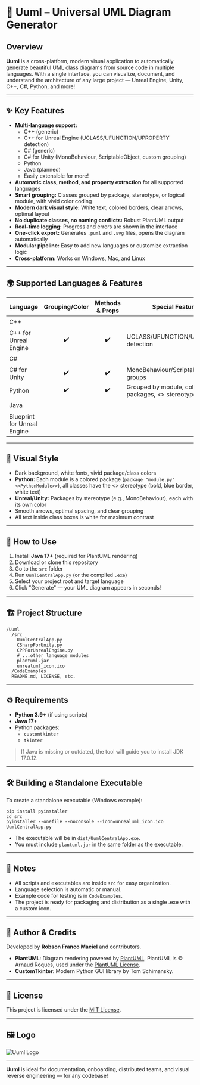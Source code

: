 # 🦩 Uuml – Universal UML Diagram Generator

## Overview

**Uuml** is a cross-platform, modern visual application to automatically generate beautiful UML class diagrams from source code in multiple languages. With a single interface, you can visualize, document, and understand the architecture of any large project — Unreal Engine, Unity, C++, C#, Python, and more!

---

## ✨ Key Features

- **Multi-language support:**
  - C++ (generic)
  - C++ for Unreal Engine (UCLASS/UFUNCTION/UPROPERTY detection)
  - C# (generic)
  - C# for Unity (MonoBehaviour, ScriptableObject, custom grouping)
  - Python
  - Java (planned)
  - Easily extensible for more!
- **Automatic class, method, and property extraction** for all supported languages
- **Smart grouping:** Classes grouped by package, stereotype, or logical module, with vivid color coding
- **Modern dark visual style:** White text, colored borders, clear arrows, optimal layout
- **No duplicate classes, no naming conflicts:** Robust PlantUML output
- **Real-time logging:** Progress and errors are shown in the interface
- **One-click export:** Generates `.puml` and `.svg` files, opens the diagram automatically
- **Modular pipeline:** Easy to add new languages or customize extraction logic
- **Cross-platform:** Works on Windows, Mac, and Linux

---

## 🌍 Supported Languages & Features

| Language               | Grouping/Color | Methods & Props | Special Features                      | Planned/Future |
|-----------------------|:--------------:|:---------------:|---------------------------------------|:--------------:|
| C++                   |                |                 |                                       |       ✔️       |
| C++ for Unreal Engine |      ✔️        |       ✔️        | UCLASS/UFUNCTION/UPROPERTY detection  |                |
| C#                    |                |                 |                                       |       ✔️       |
| C# for Unity          |      ✔️        |       ✔️        | MonoBehaviour/ScriptableObject groups |                |
| Python                |      ✔️        |       ✔️        | Grouped by module, colored packages, <<PythonClass>> stereotype |                |
| Java                  |                |                 |                                       |       ✔️       |
| Blueprint for Unreal Engine |           |                 |                                       |       ✔️       |

---

## 🎨 Visual Style

- Dark background, white fonts, vivid package/class colors
- **Python:** Each module is a colored package (`package "module.py" <<PythonModule>>`), all classes have the <<PythonClass>> stereotype (bold, blue border, white text)
- **Unreal/Unity:** Packages by stereotype (e.g., MonoBehaviour), each with its own color
- Smooth arrows, optimal spacing, and clear grouping
- All text inside class boxes is white for maximum contrast

---

## 🚀 How to Use

1. Install **Java 17+** (required for PlantUML rendering)
2. Download or clone this repository
3. Go to the `src` folder
4. Run `UumlCentralApp.py` (or the compiled `.exe`)
5. Select your project root and target language
6. Click "Generate" — your UML diagram appears in seconds!

---

## 🏗️ Project Structure

```
/Uuml
  /src
    UumlCentralApp.py
    CSharpForUnity.py
    CPPForUnrealEngine.py
    # ...other language modules
    plantuml.jar
    unrealuml_icon.ico
  /CodeExamples
  README.md, LICENSE, etc.
```

---

## ⚙️ Requirements

- **Python 3.9+** (if using scripts)
- **Java 17+**
- Python packages:
  - `customtkinter`
  - `tkinter`

> If Java is missing or outdated, the tool will guide you to install JDK 17.0.12.

---

## 🛠️ Building a Standalone Executable

To create a standalone executable (Windows example):

```
pip install pyinstaller
cd src
pyinstaller --onefile --noconsole --icon=unrealuml_icon.ico UumlCentralApp.py
```
- The executable will be in `dist/UumlCentralApp.exe`.
- You must include `plantuml.jar` in the same folder as the executable.

---

## 📝 Notes

- All scripts and executables are inside `src` for easy organization.
- Language selection is automatic or manual.
- Example code for testing is in `CodeExamples`.
- The project is ready for packaging and distribution as a single .exe with a custom icon.

---

## 👤 Author & Credits

Developed by **Robson Franco Maciel** and contributors.

- **PlantUML**: Diagram rendering powered by [PlantUML](https://plantuml.com/). PlantUML is © Arnaud Roques, used under the [PlantUML License](https://plantuml.com/license).
- **CustomTkinter**: Modern Python GUI library by Tom Schimansky.

---

## 📄 License

This project is licensed under the [MIT License](LICENSE).

---

## 🖼️ Logo

![Uuml Logo](images/logo.png)

---

**Uuml** is ideal for documentation, onboarding, distributed teams, and visual reverse engineering — for any codebase!
